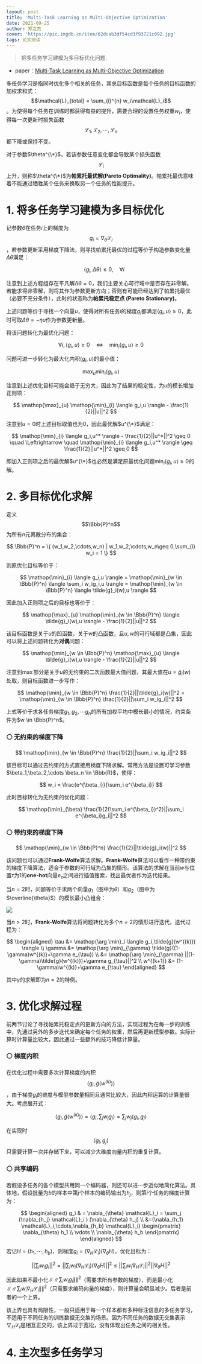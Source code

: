 ```yaml
---
layout: post
title: 'Multi-Task Learning as Multi-Objective Optimization'
date: 2021-09-25
author: 郑之杰
cover: 'https://pic.imgdb.cn/item/62dcab3df54cd3f93721c092.jpg'
tags: 论文阅读
---
```


> 把多任务学习建模为多目标优化问题.

- paper：[Multi-Task Learning as Multi-Objective Optimization](https://arxiv.org/abs/1810.04650)


多任务学习是指同时优化多个相关的任务，其总目标函数是每个任务的目标函数的加权求和式：$$\mathcal{L}_{total} = \sum_{i}^{n} w_i\mathcal{L}_i$$。为使得每个任务在训练时都获得有益的提升，需要合理的设置任务权重$w_i$，使得每一次更新时损失函数$$\mathcal{L}_1,\mathcal{L}_2,\cdots, \mathcal{L}_n$$都下降或保持不变。

对于参数$\theta^{\*}$，若该参数任意变化都会导致某个损失函数$$\mathcal{L}_i$$上升，则称$\theta^{\*}$为**帕累托最优解(Pareto Optimality)**。帕累托最优意味着不能通过牺牲某个任务来换取另一个任务的性能提升。

# 1. 将多任务学习建模为多目标优化

记参数$\theta$在任务$i$上的梯度为$$g_i = \nabla_{\theta} \mathcal{L}_i$$，若参数更新采用梯度下降法，则寻找帕累托最优的过程等价于构造参数变化量$\Delta \theta$满足：

$$ \quad \langle g_i, \Delta \theta \rangle \leq 0, \quad \forall i $$

注意到上述方程组存在平凡解$\Delta \theta=0$，我们主要关心可行域中是否存在非零解。若能求得非零解，则将其作为参数更新方向；否则有可能已经达到了帕累托最优（必要不充分条件），此时的状态称为**帕累托稳定点 (Pareto Stationary)**。

上述问题等价于寻找一个向量$u$，使得对所有任务$i$的梯度$g_i$都满足$\langle g_i,u \rangle \geq 0$，此时可取$\Delta \theta = -\eta u$作为参数更新量。

将该问题转化为最优化问题：

$$ \forall i, \langle g_i,u \rangle \geq 0 \quad \Leftrightarrow \quad \mathop{\min}_{i} \langle g_i,u \rangle \geq 0  $$

问题可进一步转化为最大化内积$\langle g_i,u \rangle$的最小值：

$$ \mathop{\max}_{u} \mathop{\min}_{i} \langle g_i,u \rangle $$

注意到上述优化目标可能会趋于无穷大，因此为了结果的稳定性，为$u$的模长增加正则项：

$$ \mathop{\max}_{u} \mathop{\min}_{i} \langle g_i,u \rangle - \frac{1}{2}||u||^2 $$

注意到$u=0$时上述目标取值也为$0$，因此最优解$u^{\*}$满足：

$$ \mathop{\min}_{i} \langle g_i,u^* \rangle - \frac{1}{2}||u^*||^2 \geq 0 \quad \Leftrightarrow \quad \mathop{\min}_{i} \langle g_i,u^* \rangle \geq \frac{1}{2}||u^*||^2 \geq 0 $$

即加入正则项之后的最优解$u^{\*}$也必然是满足原最优化问题$\mathop{\min}_{i} \langle g_i,u \rangle \geq 0$的解。

# 2. 多目标优化求解

定义$$\Bbb{P}^n$$为所有$n$元离散分布的集合：

$$ \Bbb{P}^n = \{ (w_1,w_2,\cdots,w_n) | w_1,w_2,\cdots,w_n\geq 0,\sum_{i} w_i = 1 \} $$

则原优化目标等价于：

$$ \mathop{\min}_{i} \langle g_i,u \rangle  =  \mathop{\min}_{w \in \Bbb{P}^n} \langle \sum_i w_ig_i,u \rangle  =  \mathop{\min}_{w \in \Bbb{P}^n} \langle \tilde{g}_i(w),u \rangle $$

因此加入正则项之后的目标也等价于：

$$ \mathop{\max}_{u} \mathop{\min}_{w \in \Bbb{P}^n} \langle \tilde{g}_i(w),u  \rangle - \frac{1}{2}||u||^2 $$

该目标函数是关于$u$的凹函数，关于$w$的凸函数，且$u,w$的可行域都是凸集，因此可以将上述问题转化为**对偶**问题：

$$ \mathop{\min}_{w \in \Bbb{P}^n} \mathop{\max}_{u} \langle \tilde{g}_i(w),u  \rangle - \frac{1}{2}||u||^2 $$

注意到$\max$部分是关于$u$的无约束的二次函数最大值问题，其最大值在$u=\tilde{g}_i(w)$处取，则目标函数进一步写作：

$$ \mathop{\min}_{w \in \Bbb{P}^n}  \frac{1}{2}||\tilde{g}_i(w)||^2 = \mathop{\min}_{w \in \Bbb{P}^n}  \frac{1}{2}||\sum_i w_ig_i||^2 $$

上式等价于求各任务梯度$g_1,g_2,\cdots g_n$的所有加权平均中模长最小的情况，约束条件为$w \in \Bbb{P}^n$。

### ⚪ 无约束的梯度下降

$$ \mathop{\min}_{w \in \Bbb{P}^n}  \frac{1}{2}||\sum_i w_ig_i||^2 $$

该目标可以通过去约束的方式直接用梯度下降求解。常用方法是设置可学习参数$\beta_1,\beta_2,\cdots \beta_n \in \Bbb{R}$，使得：

$$ w_i = \frac{e^{\beta_i}}{\sum_i e^{\beta_i}} $$

此时目标转化为无约束的优化问题：

$$ \mathop{\min}_{\beta}  \frac{1}{2(\sum_i e^{\beta_i})^2}||\sum_i e^{\beta_i}g_i||^2 $$


### ⚪ 带约束的梯度下降

$$ \mathop{\min}_{w \in \Bbb{P}^n}  \frac{1}{2}||\tilde{g}_i(w)||^2 $$

该问题也可以通过**Frank-Wolfe**算法求解。**Frank-Wolfe**算法可以看作一种带约束的梯度下降算法，适合于参数的可行域为凸集的情形。该算法的求解在当前$w$与位置$\tau$为$1$的**one-hot**向量$e_{\tau}$之间进行插值搜索，找出最优者作为迭代结果。

当$n=2$时，问题等价于求两个向量$g_1$（图中为$\theta$）和$g_2$（图中为$\overline{\theta}$）的模长最小凸组合：

![](https://pic.imgdb.cn/item/62dcf777f54cd3f937d60866.jpg)

当$n>2$时，**Frank-Wolfe**算法将问题转化为多个$n=2$的情形进行迭代，迭代过程为：

$$ \begin{aligned} \tau &= \mathop{\arg \min}_i \langle g_i,\tilde{g}(w^{(k)}) \rangle \\ \gamma &=  \mathop{\arg \min}_{\gamma} \tilde{g}((1-\gamma)w^{(k)}+\gamma e_{\tau}) \\ &=  \mathop{\arg \min}_{\gamma} ||(1-\gamma)\tilde{g}(w^{(k)})+\gamma g_{\tau}||^2 \\ w^{(k+1)} &= (1-\gamma)w^{(k)}+\gamma e_{\tau} \end{aligned} $$

其中$\gamma$的求解即为$n=2$的特例。

# 3. 优化求解过程

前两节讨论了寻找帕累托稳定点的更新方向的方法，实现过程为在每一步的训练中，先通过另外的多步迭代来确定每个任务的权重，然后再更新模型参数。实际计算时计算量比较大，因此通过一些额外的技巧降低计算量。

### ⚪ 梯度内积

在优化过程中需要多次计算梯度的内积$$\langle g_i,\tilde{g}(w^{(k)}) \rangle$$，由于梯度$g_i$的维度与模型参数量相同且通常比较大，因此内积运算的计算量很大。考虑展开式：

$$ \langle g_i,\tilde{g}(w^{(k)}) \rangle = \langle g_i,\sum_j w_jg_j \rangle =\sum_j w_j \langle g_i,g_j \rangle $$

在实现时$$\langle g_i,g_j \rangle$$只需要计算一次并存储下来，可以减少大维度向量内积的重复计算。

### ⚪ 共享编码

若假设多任务的各个模型共用同一个编码器，则还可以进一步近似地简化算法。具体地，假设批量为$b$的样本中第$j$个样本的编码输出为$h_j$，则第$i$个任务的梯度计算为：

$$ \begin{aligned} g_i & = \nabla_{\theta} \mathcal{L}_i = \sum_j (\nabla_{h_j} \mathcal{L}_i ) (\nabla_{\theta} h_j) \\ &=(\nabla_{h_1} \mathcal{L}_i,\cdots,\nabla_{h_b} \mathcal{L}_i) \begin{pmatrix} \nabla_{\theta} h_1 \\ \vdots \\ \nabla_{\theta} h_b \end{pmatrix} \end{aligned} $$

若记$H=(h_1,\cdots,h_b)$，则梯度$g_i=(\nabla_{H} \mathcal{L}_i ) (\nabla_{\theta} H)$。优化目标为：

$$ ||\sum_i w_ig_i||^2 = ||\sum_i w_i(\nabla_{H} \mathcal{L}_i ) (\nabla_{\theta} H)||^2 \leq ||\sum_i w_i\nabla_{H} \mathcal{L}_i ||^2 || \nabla_{\theta} H||^2 $$

因此如果不最小化$\|\|\sum_i w_ig_i\|\|^2$（需要求所有参数的梯度），而是最小化$\|\|\sum_i w_i\nabla_{H} \mathcal{L}_i\|\|^2$（只需要求编码向量的梯度），则计算量会明显减少。后者是前者的一个上界。

该上界也具有局限性，一般只适用于每一个样本都有多种标注信息的多任务学习，不适用于不同任务的训练数据无交集的场景。因为不同任务的数据无交集表示$\nabla_{H} \mathcal{L}_i$是相互正交的，该上界过于宽松，没有体现出任务之间的相关性。

# 4. 主次型多任务学习


